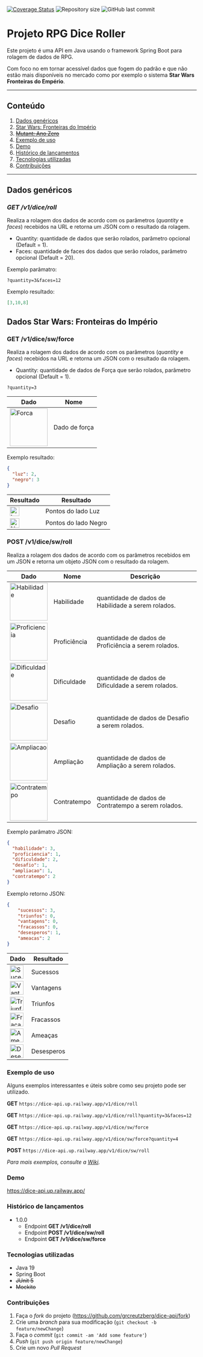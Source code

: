 [![Coverage Status](https://coveralls.io/repos/github/grcreutzberg/dice-api/badge.svg?branch=main)](https://coveralls.io/github/grcreutzberg/dice-api?branch=main)
![Repository size](https://img.shields.io/github/repo-size/grcreutzberg/dice-api.svg)
![GitHub last commit](https://img.shields.io/github/last-commit/grcreutzberg/dice-api.svg)

# Projeto RPG Dice Roller

Este projeto é uma API em Java usando o framework Spring Boot para rolagem de dados de RPG.

Com foco no em tornar acessível dados que fogem do padrão e que não estão mais disponíveis no mercado como por exemplo o sistema **Star Wars Fronteiras do Empério**.

*******
## Conteúdo
1. [Dados genéricos](#generaldice)
2. [Star Wars: Fronteiras do Império](#starwars)
3. ~~[Mutant: Ano Zero](#mutant)~~
4. [Exemplo de uso](#example)
5. [Demo](#demo)
6. [Histórico de lançamentos](#history)
7. [Tecnologias utilizadas](#tech)
8. [Contribuições](#contributions)

*******

<div id='generaldice'/>  

## Dados genéricos

### *GET /v1/dice/roll*

Realiza a rolagem dos dados de acordo com os parâmetros (*quantity* e *faces*) recebidos na URL e retorna um JSON com o resultado da rolagem.

- Quantity: quantidade de dados que serão rolados, parâmetro opcional (Default = 1).
- Faces: quantidade de faces dos dados que serão rolados, parâmetro opcional (Default = 20).

Exemplo parâmatro:
```curl
?quantity=3&faces=12
```

Exemplo resultado:
```json
[3,10,8]
```

<div id='starwars'/>  

## Dados Star Wars: Fronteiras do Império

### **GET /v1/dice/sw/force**

Realiza a rolagem dos dados de acordo com os parâmetros (*quantity* e *faces*) recebidos na URL e retorna um JSON com o resultado da rolagem.

- Quantity: quantidade de dados de Força que serão rolados, parâmetro opcional (Default = 1).

```curl
?quantity=3
```

| Dado  | Nome          |
|-------|---------------|
| <img alt="Forca" src="https://user-images.githubusercontent.com/20562320/231884660-abc77c25-43be-4826-bfc9-cc1b3f3416c7.png" width="100"/> | Dado de força |

Exemplo resultado:
```json
{
  "luz": 2,
  "negro": 3
}
```

| Resultado | Resultado            |
|-----------|----------------------|
| <img width="25" alt="Luz" src="https://user-images.githubusercontent.com/20562320/231887229-0896dc10-2269-49e1-8740-e20c0ef1c530.png">     | Pontos do lado Luz   |
| <img width="25" alt="Negro" src="https://user-images.githubusercontent.com/20562320/231887235-c61aae76-b132-4baa-868c-62943dfab90e.png">    | Pontos do lado Negro |

### **POST /v1/dice/sw/roll**

Realiza a rolagem dos dados de acordo com os parâmetros recebidos em um JSON e retorna um objeto JSON com o resultado da rolagem.

| Dado                                                                                                                                            | Nome         | Descrição                                            |
|-------------------------------------------------------------------------------------------------------------------------------------------------|--------------|------------------------------------------------------|
| <img alt="Habilidade" src="https://user-images.githubusercontent.com/20562320/231884534-c9044d45-c9e2-41c3-8685-c42c0d3527c3.png" width="100"/> | Habilidade   | quantidade de dados de Habilidade a serem rolados.   |
| <img alt="Proficiencia" src="https://user-images.githubusercontent.com/20562320/231884544-b391d26b-6d24-4c3c-9165-9ff84eadc1a9.png" width="100"/>                          | Proficiência | quantidade de dados de Proficiência a serem rolados. |
| <img alt="Dificuldade" src="https://user-images.githubusercontent.com/20562320/231884611-a30ed690-2507-4666-b284-dfeb9b2e9469.png" width="100"/>                           | Dificuldade  | quantidade de dados de Dificuldade a serem rolados.  |
| <img alt="Desafio" src="https://user-images.githubusercontent.com/20562320/231884630-9c1ef508-a9c2-46b5-aa44-f75ed71f736f.png" width="100"/>                               | Desafio      | quantidade de dados de Desafio a serem rolados.      |
| <img alt="Ampliacao" src="https://user-images.githubusercontent.com/20562320/231884502-22f66063-babb-4bc0-9fec-7f52d70cec29.png" width="100"/>                             | Ampliação    | quantidade de dados de Ampliação a serem rolados.    |
| <img alt="Contratempo" src="https://user-images.githubusercontent.com/20562320/231884586-39b2df5f-7d46-49bd-b0df-0228d368af2b.png" width="100"/>                           | Contratempo  | quantidade de dados de Contratempo a serem rolados.  |

Exemplo parâmatro JSON:
```json
{
  "habilidade": 3,
  "proficiencia": 1,
  "dificuldade": 2,
  "desafio": 1,
  "ampliacao": 1,
  "contratempo": 2
}
```


Exemplo retorno JSON:
```json
{
    "sucessos": 3,
    "triunfos": 0,
    "vantagens": 0,
    "fracassos": 0,
    "desesperos": 1,
    "ameacas": 2
}
```

| Dado  | Resultado  |
|-------|------------|
| <img width="36" alt="Sucesso" src="https://user-images.githubusercontent.com/20562320/231886077-b9857f1a-1795-4cd2-a4d3-33c8d7afc456.png"> | Sucessos   |
| <img width="36" alt="Vantagem" src="https://user-images.githubusercontent.com/20562320/231886097-c7d0eb56-2396-4eca-98f5-8a004d399549.png"> | Vantagens  |
| <img width="36" alt="Triunfo" src="https://user-images.githubusercontent.com/20562320/231886106-e2b8fed2-4fa0-4cbe-a7fc-d9810bc288d9.png"> | Triunfos   |
| <img width="36" alt="Fracasso" src="https://user-images.githubusercontent.com/20562320/231886120-9fbbfbdd-b7f8-442d-b553-d796c3a35f2b.png"> | Fracassos  |
| <img width="36" alt="Ameaca" src="https://user-images.githubusercontent.com/20562320/231886148-a21b4665-fc9c-4112-9cb6-9110cf3c67b4.png"> | Ameaças    |
| <img width="36" alt="Desespero" src="https://user-images.githubusercontent.com/20562320/231886154-4a47d73e-193e-4e01-b732-cd30e1ebce55.png"> | Desesperos |


<div id='example'/>

### Exemplo de uso

Alguns exemplos interessantes e úteis sobre como seu projeto pode ser utilizado.

**GET** `https://dice-api.up.railway.app/v1/dice/roll`

**GET** `https://dice-api.up.railway.app/v1/dice/roll?quantity=3&faces=12`

**GET** `https://dice-api.up.railway.app/v1/dice/sw/force`

**GET** `https://dice-api.up.railway.app/v1/dice/sw/force?quantity=4`

**POST** `https://dice-api.up.railway.app/v1/dice/sw/roll`

_Para mais exemplos, consulte a [Wiki][wiki]._

<div id='demo'/>

### Demo
https://dice-api.up.railway.app/


<div id='history'/>

### Histórico de lançamentos

* 1.0.0
  * Endpoint **GET /v1/dice/roll**
  * Endpoint **POST /v1/dice/sw/roll**
  * Endpoint **GET /v1/dice/sw/force**


<div id='tech'/>

### Tecnologias utilizadas

- Java 19
- Spring Boot
- ~~JUnit 5~~
- ~~Mockito~~

<div id='contributions'/>

### Contribuições

1. Faça o _fork_ do projeto (<https://github.com/grcreutzberg/dice-api/fork>)
2. Crie uma _branch_ para sua modificação (`git checkout -b feature/newChange`)
3. Faça o _commit_ (`git commit -am 'Add some feature'`)
4. _Push_ (`git push origin feature/newChange`)
5. Crie um novo _Pull Request_


[wiki]: https://github.com/grcreutzberg/dice-api/wiki